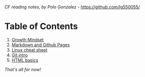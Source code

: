 *CF reading notes, by Polo Gonzalez* - <https://github.com/lg550055/>

# Table of Contents

1. [Growth Mindset](growth-mindset.md)
2. [Markdown and Github Pages](markdown.md)
3. [Linux cheat sheet](cheat-sheet.md)
4. [Git intro](git-intro.md)
5. [HTML basics](html-basics.md)

*That's all for now!*
